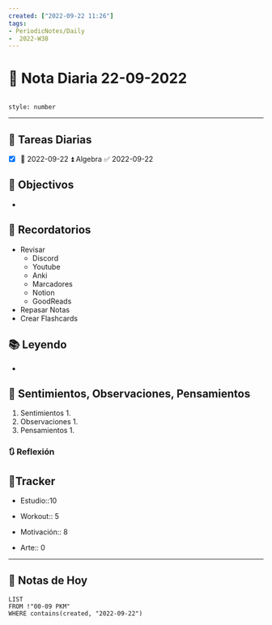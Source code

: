 ```yaml
---
created: ["2022-09-22 11:26"]
tags:
- PeriodicNotes/Daily
-  2022-W38
---
```


# 📅 Nota Diaria  22-09-2022
```toc

style: number

```

---
## 🔷 Tareas Diarias
- [x] 📅 2022-09-22 ⏫ Algebra ✅ 2022-09-22

## 🎯 Objectivos
- 
## 📕 Recordatorios
- Revisar
	- Discord
	- Youtube
	- Anki
	- Marcadores
	- Notion
	- GoodReads
- Repasar Notas
- Crear Flashcards

## 📚 Leyendo
- 
## 💬 Sentimientos, Observaciones, Pensamientos 
1. Sentimientos
	1. 
2. Observaciones
	1. 
3. Pensamientos
	1. 
### 🔃 Reflexión

## 🔷Tracker

- Estudio::10

- Workout:: 5

- Motivación:: 8

- Arte:: 0
---

## 📅 Notas de Hoy
```dataview
LIST 
FROM !"00-09 PKM" 
WHERE contains(created, "2022-09-22")
```